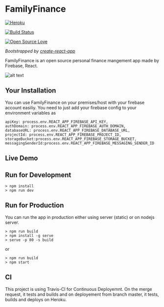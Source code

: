 # FamilyFinance

[![Heroku](https://heroku-badge.herokuapp.com/?app=heroku-badge&style=flat)](https://familyfinance-webapp.herokuapp.com)

[![Build Status](https://travis-ci.org/farminf/FamilyFinance.svg)](https://travis-ci.org/farminf/FamilyFinance)

[![Open Source Love](https://badges.frapsoft.com/os/v3/open-source.svg?v=102)](https://github.com/farminf/FamilyFinance/)


*Bootstrapped by [create-react-app](https://github.com/facebook/create-react-app)*


FamilyFinance is an open source personal finance mangement app made by Firebase, React.

![alt text](https://github.com/farminf/FamilyFinance/blob/master/Screenshots.png?raw=true "Family Finance")

## Your Installation
You can use FamilyFinance on your premises/host with your firebase account easiliy. You need to just add your firebase config to your environment variables as

```
apiKey: process.env.REACT_APP_FIREBASE_API_KEY,
authDomain: process.env.REACT_APP_FIREBASE_AUTH_DOMAIN,
databaseURL: process.env.REACT_APP_FIREBASE_DATABASE_URL,
projectId: process.env.REACT_APP_FIREBASE_PROJECT_ID,
storageBucket:process.env.REACT_APP_FIREBASE_STORAGE_BUCKET,
messagingSenderId:process.env.REACT_APP_FIREBASE_MESSAGING_SENDER_ID
```

## Live Demo 

## Run for Development


``` 
> npm install 
> npm run dev 
```

## Run for Production 

You can run the app in production either using server (static) or on nodejs server.

```
> npm run build
> npm install -g serve
> serve -p 80 -s build
```
or

```
> npm run build
> npm start
```

## CI

This project is using Travis-CI for Continuous Deployemnt. On the merge request, it tests and builds and on deployement from branch master, it tests, builds and deploys on Heroku.